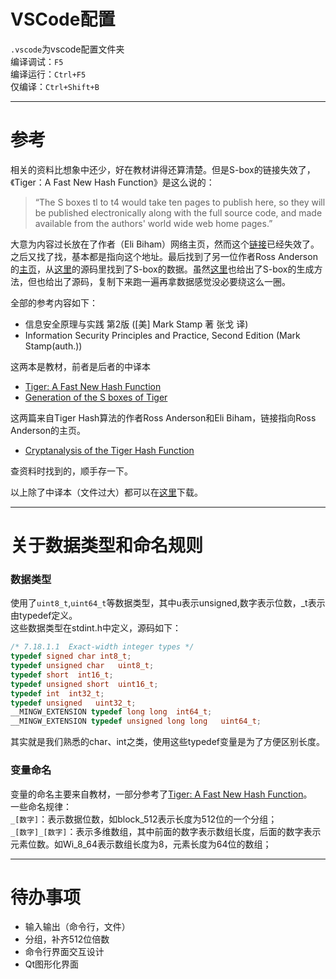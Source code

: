 # VSCode配置

`.vscode`为vscode配置文件夹  
编译调试：`F5`  
编译运行：`Ctrl+F5`  
仅编译：`Ctrl+Shift+B`

---
# 参考

相关的资料比想象中还少，好在教材讲得还算清楚。但是S-box的链接失效了，《Tiger：A Fast New Hash Function》是这么说的：

> “The S boxes tl to t4 would take ten pages to publish here, so they will be published electronically along with the full source code, and made available from the authors' world wide web home pages.”

大意为内容过长放在了作者（Eli Biham）网络主页，然而这个[链接](https://www.cs.technion.ac.il/'biham/)已经失效了。
之后又找了找，基本都是指向这个地址。最后找到了另一位作者Ross Anderson的[主页](https://www.cl.cam.ac.uk/~rja14/)，从[这里](https://www.cl.cam.ac.uk/~rja14/Papers/tiger-src.tar.gz)的源码里找到了S-box的数据。虽然[这里](https://www.cl.cam.ac.uk/~rja14/Papers/tigersb.pdf)也给出了S-box的生成方法，但也给出了源码，复制下来跑一遍再拿数据感觉没必要绕这么一圈。

全部的参考内容如下：

* 信息安全原理与实践 第2版 ([美] Mark Stamp 著 张戈 译)
* Information Security Principles and Practice, Second Edition (Mark Stamp(auth.))

这两本是教材，前者是后者的中译本

* [Tiger: A Fast New Hash Function](https://www.cl.cam.ac.uk/~rja14/Papers/tiger.pdf)
* [Generation of the S boxes of Tiger](https://www.cl.cam.ac.uk/~rja14/Papers/tigersb.pdf)

这两篇来自Tiger Hash算法的作者Ross Anderson和Eli Biham，链接指向Ross Anderson的主页。

* [Cryptanalysis of the Tiger Hash Function](https://iacr.org/archive/asiacrypt2007/48330539/48330539.pdf)

查资料时找到的，顺手存一下。

以上除了中译本（文件过大）都可以在[这里](https://github.com/Jinvic/IS_experiment/tree/main/referance)下载。

---
# 关于数据类型和命名规则
### 数据类型
使用了`uint8_t`,`uint64_t`等数据类型，其中u表示unsigned,数字表示位数，_t表示由typedef定义。  
这些数据类型在stdint.h中定义，源码如下：
```C
/* 7.18.1.1  Exact-width integer types */
typedef signed char int8_t;
typedef unsigned char   uint8_t;
typedef short  int16_t;
typedef unsigned short  uint16_t;
typedef int  int32_t;
typedef unsigned   uint32_t;
__MINGW_EXTENSION typedef long long  int64_t;
__MINGW_EXTENSION typedef unsigned long long   uint64_t;
```
其实就是我们熟悉的char、int之类，使用这些typedef变量是为了方便区别长度。

### 变量命名
变量的命名主要来自教材，一部分参考了[Tiger: A Fast New Hash Function](https://www.cl.cam.ac.uk/~rja14/Papers/tiger.pdf)。  
一些命名规律：  
`_[数字]`：表示数据位数，如block_512表示长度为512位的一个分组；  
`_[数字]_[数字]`：表示多维数组，其中前面的数字表示数组长度，后面的数字表示元素位数。如Wi_8_64表示数组长度为8，元素长度为64位的数组；
<!-- `_buf`：即buffer缓冲区，用于输入输出数据；   -->

<!-- ---
# 关于测试用代码 
* 命名空间test内的函数为测试用，**无需阅读**。使用方法为`test::[函数名]`。如：`test::itob_btoi_test();`。
* 在正式代码中，存在一些注释为`//DEBUG:`的代码，这些代码是测试时用于阶段性输出关键值以检验正确性的，**无需阅读**。 **相关代码基本删除**

***以上代码都可能在项目正式完成后删去。*** -->

<!-- ---
# 关于可处理文本长度
开发环境下默认为2048个字符。如有修改需求，可直接修改`Tiger.cpp`的`buffer_size`常量。  
``` C++
const int buffer_size = 2048;
``` -->

<!-- ---
# 关于命令行和文件输入输出
在命令行输入输出下，使用`scanf()`进行输入，一次只能输入一行。而且输入数据后会带一个`\n`，需要额外处理。  
而在文件输入输出下，使用`fread()`进行输入，一次可输入多行，并且没有`\n`的问题（只要用户不主动多敲一个回车）。    
综上，**建议使用文件模式进行输入输出**。 -->

<!-- ---
# 关于图形化界面
使用Qt开发，详见[这里](https://github.com/Jinvic/IS_experiment/tree/main/DES/Qt)。 -->

---
# 待办事项
* 输入输出（命令行，文件）
* 分组，补齐512位倍数
* 命令行界面交互设计
* Qt图形化界面
